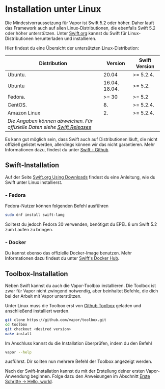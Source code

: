 # Installation unter Linux

Die Mindestvorraussetzung für Vapor ist Swift 5.2 oder höher. Daher lauft das Framework auch auf allen Linux-Distributionen, die ebenfalls Swift 5.2 oder höher unterstützen. Unter [Swift.org](https://swift.org/download/) kannst du Swift für Linux-Distributionen herunterladen und installieren.

Hier findest du eine Übersicht der untersützten Linux-Distribution:

|Distribution                                                                       |Version        |Swift Version|
|-----------------------------------------------------------------------------------|---------------|-------------|
|Ubuntu.                                                                            |20.04          |>= 5.2.4.    |
|Ubuntu                                                                             |16.04, 18.04.  |>= 5.2.      |
|Fedora.                                                                            |>= 30          |>= 5.2       |
|CentOS.                                                                            |8.             |>= 5.2.4.    |
|Amazon Linux                                                                       |2.             |>= 5.2.4.    |
|_Die Angaben können abweichen. Für offizielle Daten siehe [Swift Releases](https://swift.org/download/#releases)_|

Es kann gut möglich sein, dass Swift auch auf Distributionen läuft, die nicht offiziell gelistet werden, allerdings können wir das nicht garantieren. Mehr Informationen dazu, findest du unter [Swift - Github](https://github.com/apple/swift#getting-started).

## Swift-Installation

Auf der Seite [Swift.org Using Downloads](https://swift.org/download/#using-downloads) findest du eine Anleitung, wie du Swift unter Linux installierst.

### - Fedora

Fedora-Nutzer können folgenden Befehl ausführen

```sh
sudo dnf install swift-lang
```

Solltest du jedoch Fedora 30 verwenden, benötigst du EPEL 8 um Swift 5.2 zum Laufen zu bringen.

### - Docker

Du kannst ebenso das offizielle Docker-Image benutzen. Mehr Informationen dazu findest du unter [Swift's Docker Hub](https://hub.docker.com/_/swift).

## Toolbox-Installation

Neben Swift kannst du auch die Vapor-Toolbox installieren. Die Toolbox ist zwar für Vapor nicht zwingend notwendig, aber beinhaltet Befehle, die dich bei der Arbeit mit Vapor unterstützen.

Unter Linux muss die Toolbox erst von [Github Toolbox](https://github.com/vapor/toolbox/releases) geladen und anschließend installiert werden.

```sh
git clone https://github.com/vapor/toolbox.git
cd toolbox
git checkout <desired version>
make install
```

Im Anschluss kannst du die Installation überprüfen, indem du den Befehl 

```sh
vapor --help
```

ausführst. Dir sollten nun mehrere Befehl der Toolbox angezeigt werden.

Nach der Swift-Installation kannst du mit der Erstellung deiner ersten Vapor-Anwendung beginnen. Folge dazu den Anweisungen im Abschnitt [Erste Schritte &rarr; Hello, world](../hallo-world.de.md).
